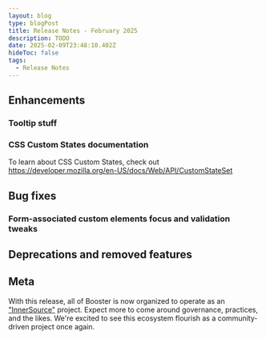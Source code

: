 ```yaml
---
layout: blog
type: blogPost
title: Release Notes - February 2025
description: TODO
date: 2025-02-09T23:48:10.402Z
hideToc: false
tags:
  - Release Notes
---
```


## Enhancements

### Tooltip stuff

### CSS Custom States documentation

<docs-note>

To learn about CSS Custom States, check out <a href="https://developer.mozilla.org/en-US/docs/Web/API/CustomStateSet" target="_blank">https://developer.mozilla.org/en-US/docs/Web/API/CustomStateSet</a>

</docs-note>


## Bug fixes

### Form-associated custom elements focus and validation tweaks

## Deprecations and removed features

## Meta

With this release, all of Booster is now organized to operate as an ["InnerSource"](https://innersourcecommons.org/) project. Expect more to come around governance, practices, and the likes. We're excited to see this ecosystem flourish as a community-driven project once again.
